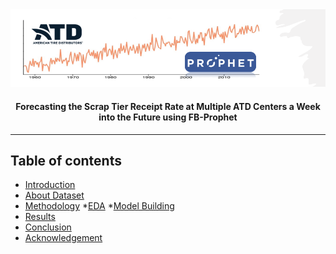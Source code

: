 <div align="center">
<img src="https://raw.githubusercontent.com/skswar/Forecasting_ScrapTire_Receipt_ATD/master/img/banner.png" alt="Intro Logo"/>
</div>

<h4 align="center">Forecasting the Scrap Tier Receipt Rate at Multiple ATD Centers a Week into the Future using FB-Prophet</h4>

<hr>

## Table of contents
* [Introduction](#introduction)
* [About Dataset](#about-dataset)
* [Methodology](#methodology-and-results)
  *[EDA](#eda)
  *[Model Building](#model-building)
* [Results](#results)
* [Conclusion](#conclusion)
* [Acknowledgement](#acknowledgement)
